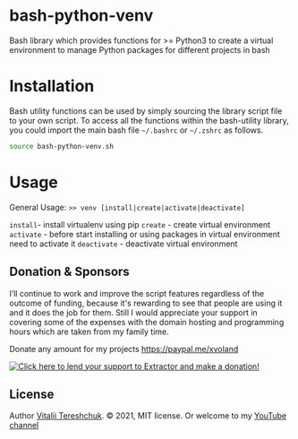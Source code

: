 # bash-python-venv
Bash library which provides functions for >= Python3 to create a virtual environment to manage Python packages for different projects in bash

# Installation
Bash utility functions can be used by simply sourcing the library script file to your own script. To access all the functions within the bash-utility library, you could import the main bash file `~/.bashrc` or `~/.zshrc` as follows.
```bash
source bash-python-venv.sh
```

# Usage
General Usage:
`>> venv [install|create|activate|deactivate]`

`install`- install virtualenv using pip
`create` - create virtual environment
`activate`  - before start installing or using packages in virtual environment need to activate it
`deactivate` - deactivate virtual environment



## Donation & Sponsors

I’ll continue to work and improve the script features regardless of the outcome of funding, because it's rewarding to see that people are using it and it does the job for them. Still I would appreciate your support in covering some of the expenses with the domain hosting and programming hours which are taken from my family time.

Donate any amount for my projects <a href='https://paypal.me/xvoland'>https://paypal.me/xvoland</a>


<a href='https://www.paypal.com/cgi-bin/webscr?cmd=_s-xclick&hosted_button_id=9D4YBRWH8QURU'><img alt='Click here to lend your support to Extractor and make a donation!' src='https://www.paypalobjects.com/en_US/GB/i/btn/btn_donateCC_LG.gif' border='0' /></a>




## License

Author [Vitalii Tereshchuk](https://dotoca.net). &copy; 2021, MIT license.
Or welcome to my <a href='https://www.youtube.com/user/xVoLAnD'>YouTube channel</a>